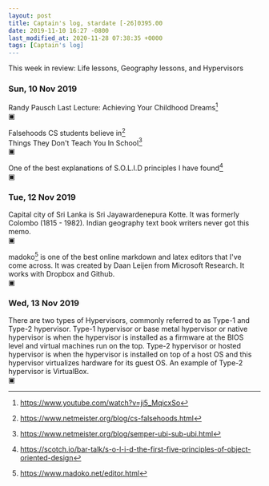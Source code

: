 ```yaml
---
layout: post
title: Captain's log, stardate [-26]0395.00
date: 2019-11-10 16:27 -0800
last_modified_at: 2020-11-28 07:38:35 +0000
tags: [Captain's log]
---
```


This week in review: Life lessons, Geography lessons, and Hypervisors

<!-- more -->

### Sun, 10 Nov 2019

Randy Pausch Last Lecture: Achieving Your Childhood Dreams[^1]  
▣

Falsehoods CS students believe in[^2]  
Things They Don't Teach You In School[^3]  
▣

One of the best explanations of S.O.L.I.D principles I have found[^4]  
▣

### Tue, 12 Nov 2019

Capital city of Sri Lanka is Sri Jayawardenepura Kotte. It was formerly
Colombo (1815 - 1982). Indian geography text book writers never got this memo.  
▣

madoko[^5] is one of the best online markdown and latex editors
that I've come across. It was created by Daan Leijen from Microsoft Research.
It works with Dropbox and Github.  
▣

### Wed, 13 Nov 2019

There are two types of Hypervisors, commonly referred to as Type-1 and Type-2
hypervisor. Type-1 hypervisor or base metal hypervisor or native hypervisor is
when the hypervisor is installed as a firmware at the BIOS level and virtual
machines run on the top. Type-2 hypervisor or hosted hypervisor is when the
hypervisor is installed on top of a host OS and this hypervisor virtualizes
hardware for its guest OS. An example of Type-2 hypervisor is VirtualBox.  
▣

[^1]: <https://www.youtube.com/watch?v=ji5_MqicxSo>
[^2]: <https://www.netmeister.org/blog/cs-falsehoods.html>
[^3]: <https://www.netmeister.org/blog/semper-ubi-sub-ubi.html>
[^4]: <https://scotch.io/bar-talk/s-o-l-i-d-the-first-five-principles-of-object-oriented-design>
[^5]: <https://www.madoko.net/editor.html>
